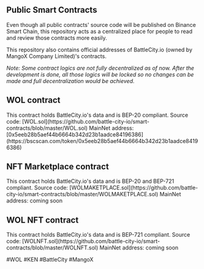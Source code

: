 <h2> Public Smart Contracts </h2>

Even though all public contracts' source code will be published on Binance Smart Chain, this repository acts as a centralized place for people to read and review those contracts more easily.

This repository also contains official addresses of BattleCity.io (owned by MangoX Company Limited)'s contracts.

<i> Note: Some contract logics are not fully decentralized as of now. After the development is done, all those logics will be locked so no changes can be made and full decentralization would be achieved. </i>

<h2> WOL contract</h2>
This contract holds BattleCity.io's data and is BEP-20 compliant.
Source code: [WOL.sol](https://github.com/battle-city-io/smart-contracts/blob/master/WOL.sol)
MainNet address: [0x5eeb28b5aef44b6664b342d23b1aadce84196386](https://bscscan.com/token/0x5eeb28b5aef44b6664b342d23b1aadce84196386)

<h2> NFT Marketplace contract </h2>
This contract holds BattleCity.io's data and is BEP-20 and BEP-721 compliant.
Source code: [WOLMAKETPLACE.sol](https://github.com/battle-city-io/smart-contracts/blob/master/WOLMAKETPLACE.sol)
MainNet address: coming soon

<h2> WOL NFT contract</h2>
This contract holds BattleCity.io's data and is BEP-721 compliant.
Source code: [WOLNFT.sol](https://github.com/battle-city-io/smart-contracts/blob/master/WOLNFT.sol)
MainNet address: coming soon

#WOL #KEN #BattleCity #MangoX

